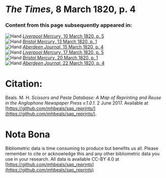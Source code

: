 # *The Times*, 8 March 1820, p. 4  
  
### Content from this page subsequently appeared in:  
![Hand](http://scissorsandpaste.net/wp-content/uploads/2017/06/smallhandpointer.png) [*Liverpool Mercury*, 10 March 1820, p. 5](https://mhbeals.github.io/sap_html/Liverpool-Mercury/Liverpool-Mercury-10-March-1820-p-5)  
![Hand](http://scissorsandpaste.net/wp-content/uploads/2017/06/smallhandpointer.png) [*Bristol Mercury*, 13 March 1820, p. 1](https://mhbeals.github.io/sap_html/Bristol-Mercury/Bristol-Mercury-13-March-1820-p-1)  
![Hand](http://scissorsandpaste.net/wp-content/uploads/2017/06/smallhandpointer.png) [*Aberdeen Journal*, 15 March 1820, p. 4](https://mhbeals.github.io/sap_html/Aberdeen-Journal/Aberdeen-Journal-15-March-1820-p-4)  
![Hand](http://scissorsandpaste.net/wp-content/uploads/2017/06/smallhandpointer.png) [*Liverpool Mercury*, 17 March 1820, p. 5](https://mhbeals.github.io/sap_html/Liverpool-Mercury/Liverpool-Mercury-17-March-1820-p-5)  
![Hand](http://scissorsandpaste.net/wp-content/uploads/2017/06/smallhandpointer.png) [*Bristol Mercury*, 20 March 1820, p. 1](https://mhbeals.github.io/sap_html/Bristol-Mercury/Bristol-Mercury-20-March-1820-p-1)  
![Hand](http://scissorsandpaste.net/wp-content/uploads/2017/06/smallhandpointer.png) [*Aberdeen Journal*, 22 March 1820, p. 4](https://mhbeals.github.io/sap_html/Aberdeen-Journal/Aberdeen-Journal-22-March-1820-p-4)  


# Citation: 

Beals. M. H. *Scissors and Paste Database: A Map of Reprinting and Reuse in the Anglophone Newspaper Press v.1.0.1.* 2 June 2017. Available at [https://github.com/mhbeals/sap_reprints/](https://github.com/mhbeals/sap_reprints/). 

# Nota Bona

Bibliometric data is time consuming to produce but benefits us all. Please remember to cite or acknowledge this and any other bibliometric data you use in your research. All data is available CC-BY 4.0 at [https://github.com/mhbeals/sap_reprints](https://github.com/mhbeals/sap_reprints)